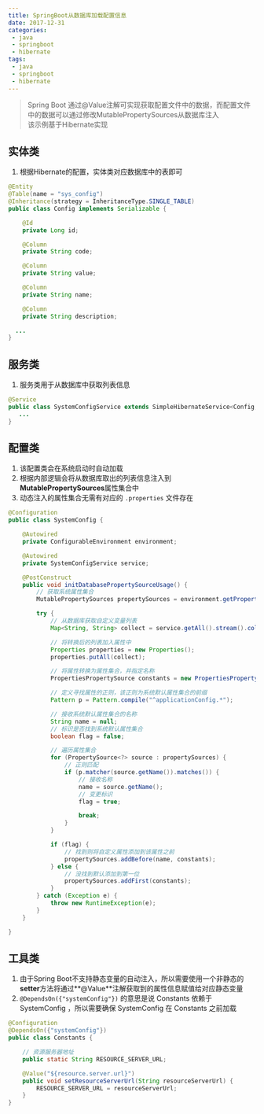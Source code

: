```yaml
---
title: SpringBoot从数据库加载配置信息
date: 2017-12-31
categories:
 - java
 - springboot
 - hibernate
tags:
 - java
 - springboot
 - hibernate
---
```

> Spring Boot 通过@Value注解可实现获取配置文件中的数据，而配置文件中的数据可以通过修改MutablePropertySources从数据库注入  
> 该示例基于Hibernate实现  

## 实体类
1. 根据Hibernate的配置，实体类对应数据库中的表即可

```java
@Entity
@Table(name = "sys_config")
@Inheritance(strategy = InheritanceType.SINGLE_TABLE)
public class Config implements Serializable {

    @Id
    private Long id;

    @Column
    private String code;

    @Column
    private String value;

    @Column
    private String name;

    @Column
    private String description;

  ...
}
```

## 服务类
1. 服务类用于从数据库中获取列表信息

```java
@Service
public class SystemConfigService extends SimpleHibernateService<Config, Long> {
   ...
}
```

## 配置类
1. 该配置类会在系统启动时自动加载
2. 根据内部逻辑会将从数据库取出的列表信息注入到**MutablePropertySources**属性集合中
3. 动态注入的属性集合无需有对应的 `.properties` 文件存在

```java
@Configuration
public class SystemConfig {

    @Autowired
    private ConfigurableEnvironment environment;

    @Autowired
    private SystemConfigService service;

    @PostConstruct
    public void initDatabasePropertySourceUsage() {
        // 获取系统属性集合
        MutablePropertySources propertySources = environment.getPropertySources();

        try {
            // 从数据库获取自定义变量列表
            Map<String, String> collect = service.getAll().stream().collect(Collectors.toMap(Config::getCode, Config::getValue));

            // 将转换后的列表加入属性中
            Properties properties = new Properties();
            properties.putAll(collect);

            // 将属性转换为属性集合，并指定名称
            PropertiesPropertySource constants = new PropertiesPropertySource("system-config", properties);

            // 定义寻找属性的正则，该正则为系统默认属性集合的前缀
            Pattern p = Pattern.compile("^applicationConfig.*");

            // 接收系统默认属性集合的名称
            String name = null;
            // 标识是否找到系统默认属性集合
            boolean flag = false;

            // 遍历属性集合
            for (PropertySource<?> source : propertySources) {
                // 正则匹配
                if (p.matcher(source.getName()).matches()) {
                    // 接收名称
                    name = source.getName();
                    // 变更标识
                    flag = true;

                    break;
                }
            }

            if (flag) {
                // 找到则将自定义属性添加到该属性之前
                propertySources.addBefore(name, constants);
            } else {
                // 没找到默认添加到第一位
                propertySources.addFirst(constants);
            }
        } catch (Exception e) {
            throw new RuntimeException(e);
        }
    }

}
```

## 工具类
1. 由于Spring Boot不支持静态变量的自动注入，所以需要使用一个非静态的**setter**方法将通过**@Value**注解获取到的属性信息赋值给对应静态变量
2. `@DependsOn({"systemConfig"})` 的意思是说 Constants 依赖于 SystemConfig ，所以需要确保 SystemConfig 在 Constants 之前加载

```java
@Configuration
@DependsOn({"systemConfig"})
public class Constants {

    // 资源服务器地址
    public static String RESOURCE_SERVER_URL;

    @Value("${resource.server.url}")
    public void setResourceServerUrl(String resourceServerUrl) {
        RESOURCE_SERVER_URL = resourceServerUrl;
    }
}
```